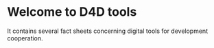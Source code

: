 # Welcome to D4D tools

It contains several fact sheets concerning digital tools for development cooperation.